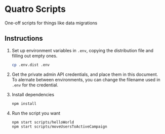 # Quatro Scripts

One-off scripts for things like data migrations

## Instructions

1. Set up environment variables in `.env`, copying the distribution file and filling out empty ones.

   ```sh
   cp .env.dist .env
   ```

1. Get the private admin API credentials, and place them in this document. To alernate between environments, you can change the filename used in `.env` for the credential.

1. Install dependencies

   ```sh
   npm install
   ```

1. Run the script you want

   ```sh
   npm start scripts/helloWorld
   npm start scripts/moveUsersToActiveCampaign
   ```
